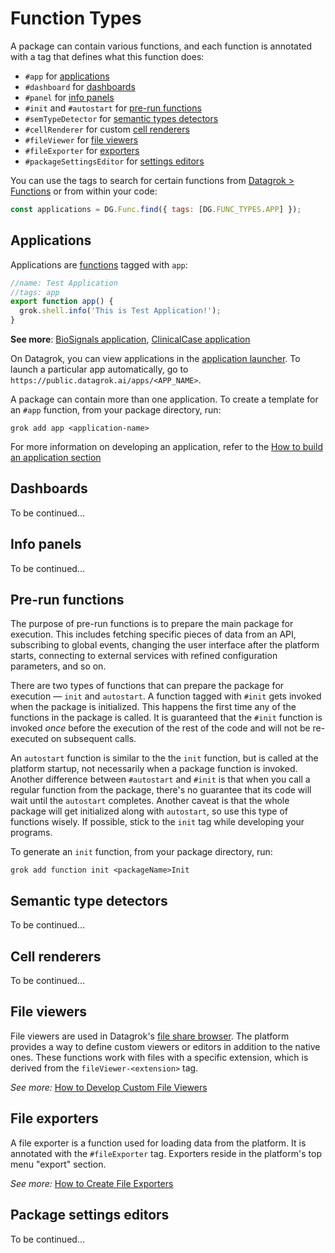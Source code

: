 <!-- TITLE: Function Types -->
<!-- ORDER: 4 -->

# Function Types

A package can contain various functions, and each function is annotated with a tag that defines what this function does:

* `#app` for [applications](#applications)
* `#dashboard` for [dashboards](#dashboards)
* `#panel` for [info panels](#info-panels)
* `#init` and `#autostart` for [pre-run functions](#pre-run-functions)
* `#semTypeDetector` for [semantic types detectors](#semantic-type-detectors)
* `#cellRenderer` for custom [cell renderers](#cell-renderers)
* `#fileViewer` for [file viewers](#file-viewers)
* `#fileExporter` for [exporters](#file-exporters)
* `#packageSettingsEditor` for [settings editors](#package-settings-editors)

You can use the tags to search for certain functions from [Datagrok > Functions] or from within your code:

```js
const applications = DG.Func.find({ tags: [DG.FUNC_TYPES.APP] });
```

## Applications

Applications are [functions](../../overview/functions/function.md) tagged with `app`:

```js
//name: Test Application
//tags: app
export function app() {
  grok.shell.info('This is Test Application!');
}
```

**See more**: [BioSignals application], [ClinicalCase application]

On Datagrok, you can view applications in the [application launcher]. To launch a particular app automatically, go 
to `https://public.datagrok.ai/apps/<APP_NAME>`.

A package can contain more than one application. To create a template for an `#app` function, from your package directory, run:

```shell
grok add app <application-name>
```

For more information on developing an application, refer to the [How to build an application section](../how-to/build-an-app.md)

## Dashboards

To be continued...

## Info panels

To be continued...

## Pre-run functions

The purpose of pre-run functions is to prepare the main package for execution. This includes fetching specific pieces of 
data from an API, subscribing to global events, changing the user interface after the platform starts, connecting 
to external services with refined configuration parameters, and so on.

There are two types of functions that can prepare the package for execution &mdash; `init` and `autostart`. A function 
tagged with `#init` gets invoked when the package is initialized. This happens the first time any of the functions in 
the package is called. It is guaranteed that the `#init` function is invoked _once_ before the execution of the rest of
the code and will not be re-executed on subsequent calls.

An `autostart` function is similar to the the `init` function, but is called at the platform startup, not necessarily 
when a package function is invoked. Another difference between `#autostart` and `#init` is that when you call a regular
function from the package, there's no guarantee that its code will wait until the `autostart` completes. Another caveat 
is that the whole package will get initialized along with `autostart`, so use this type of functions wisely.
If possible, stick to the `init` tag while developing your programs.

To generate an `init` function, from your package directory, run:

```shell
grok add function init <packageName>Init
```

## Semantic type detectors

To be continued...

## Cell renderers

To be continued...

## File viewers

File viewers are used in Datagrok's [file share browser](../../access/file-shares.md).
The platform provides a way to define custom viewers or editors in addition to the native ones.
These functions work with files with a specific extension, which is derived from the `fileViewer-<extension>` tag.

*See more:* [How to Develop Custom File Viewers](../how-to/custom-file-viewers.md)

## File exporters

A file exporter is a function used for loading data from the platform. It is annotated with the `#fileExporter` tag. 
Exporters reside in the platform's top menu "export" section.

*See more:* [How to Create File Exporters](../how-to/file-exporters.md)

## Package settings editors

To be continued...

[Datagrok > Functions]: https://public.datagrok.ai/functions?q
[Datagrok GitHub]: https://github.com/datagrok-ai/public/tree/master/packages
[application launcher]: https://public.datagrok.ai/apps
[BioSignals application]: https://github.com/datagrok-ai/public/tree/master/packages/BioSignals
[ClinicalCase application]: https://github.com/datagrok-ai/public/tree/master/packages/ClinicalCase
[the direct link]: https://public.datagrok.ai/apps